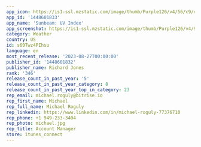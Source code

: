 ```yaml
---
app_icon: https://is1-ssl.mzstatic.com/image/thumb/Purple126/v4/56/c9/d7/56c9d75d-4bdd-9dcd-118a-bf0b59c48f44/AppIcon-0-1x_U007emarketing-0-7-0-85-220.png/1024x1024bb.png
app_id: '1448601833'
app_name: 'Sunbeam: UV Index'
app_screenshot: https://is1-ssl.mzstatic.com/image/thumb/Purple126/v4/9a/e6/e1/9ae6e1fa-33ba-686e-9852-b56a271cb033/e7c64034-16b1-4917-aa46-52288703e185_iPhone_12_Screenshot_1.png/1284x2778bb.png
category: Weather
country: US
id: s60Twz4PIhsu
language: en
most_recent_release: '2023-08-27T00:00:00'
publisher_id: '1448601832'
publisher_name: Richard Jones
rank: '346'
release_count_in_past_year: '5'
release_count_in_past_year_category: 8
release_count_in_past_year_top_in_category: 23
rep_email: michael.roguly@bitrise.io
rep_first_name: Michael
rep_full_name: Michael Roguly
rep_linkedin: https://www.linkedin.com/in/michael-roguly-77376710
rep_phone: +1 949-233-3404
rep_photo: michael.jpg
rep_title: Account Manager
store: itunes_connect
---
```

